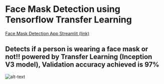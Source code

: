 # Face Mask Detection using Tensorflow Transfer Learning

[Face Mask Detection App Streamlit (link)](https://face-mask-detection-tf.streamlit.app/)

## Detects if a person is wearing a face mask or not!! powered by Transfer Learning (Inception V3 model), Validation accuracy achieved is 97%


![alt-text](https://th.bing.com/th/id/OIP.TA2hxfcDZw5HNP0971uzBwHaHa?pid=ImgDet&rs=1)